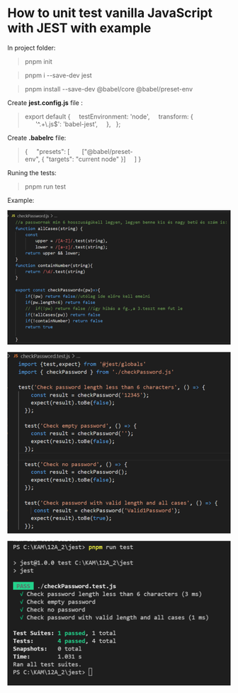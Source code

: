 # How to unit test vanilla JavaScript with JEST with example

In project folder:
>pnpm init

>pnpm i --save-dev jest

>pnpm install --save-dev @babel/core @babel/preset-env

Create **jest.config.js** file :
>export default {
    testEnvironment: 'node',
    transform: {
      '^.+\\.js$': 'babel-jest',
    },
  };

Create **.babelrc** file:
>{
    "presets": [
      ["@babel/preset-env", { "targets": "current node" }]
    ]
}

Runing the tests:

>pnpm run test

Example:

![My JS function:](myfunction.png)

![Unit tests for my function should be named](mytests.png)

![results](results.png)
  